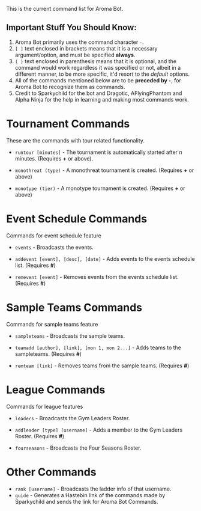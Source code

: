This is the current command list for Aroma Bot.

Important Stuff You Should Know:
--------------------------------

1. Aroma Bot primarily uses the command character `-`.
2. `[ ]` text enclosed in brackets means that it is a necessary argument/option, and must be specified **always**.
3. `( )` text enclosed in parenthesis means that it is optional, and the command would work regardless it was specified or not, albeit in a different manner, to be more specific, it'd resort to the _default_ options.
4. All of the commands mentioned below are to be **preceded by `-`**, for Aroma Bot to recognize them as commands.
5. Credit to Sparkychild for the bot and Dragotic, AFlyingPhantom and Alpha Ninja for the help in learning and making most commands work.

Tournament Commands
=============

These are the commands with tour related functionality. 

- `runtour [minutes]` - The tournament is automatically started after _n_ minutes. (Requires **+** or above). 

- `monothreat (type)` - A monothreat tournament is created. (Requires **+** or above)

- `monotype (tier)` - A monotype tournament is created. (Requires **+** or above) 

Event Schedule Commands
==============

Commands for event schedule feature

- `events` - Broadcasts the events.

- `addevent [event], [desc], [date]` - Adds events to the events schedule list. (Requires **#**)

- `remevent [event]` - Removes events from the events schedule list. (Requires **#**)

Sample Teams Commands
==============

Commands for sample teams feature

- `sampleteams` - Broadcasts the sample teams.

- `teamadd [author], [link], [mon 1, mon 2...]` - Adds teams to the sampleteams. (Requires **#**)

- `remteam [link]` - Removes teams from the sample teams. (Requires **#**)


League Commands
==============

Commands for league features

- `leaders` - Broadcasts the Gym Leaders Roster.

- `addleader [type] [username]` - Adds a member to the Gym Leaders Roster. (Requires **#**)

- `fourseasons` - Broadcasts the Four Seasons Roster.

Other Commands
==============

- `rank [username]` - Broadcasts the ladder info of that username.
- `guide` - Generates a Hastebin link of the commands made by Sparkychild and sends the link for Aroma Bot Commands.
